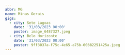 ```yaml
---
abbr: MG
name: Minas Gerais
gigs:
  - city: Sete Lagoas
    date: '31/03/2023 00:00'
    poster: image_6487327.jpeg
  - city: Belo Horizonte
    date: '31/03/2023 00:00'
    poster: 9ff3037a-f75c-4e65-a75b-60382251425a.jpeg
---
```


